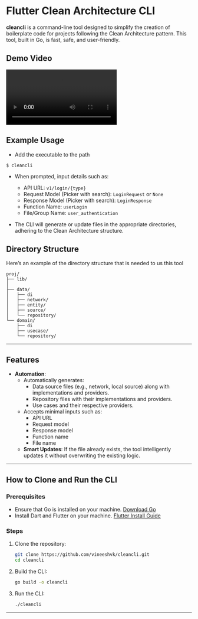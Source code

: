 # Flutter Clean Architecture CLI

**cleancli** is a command-line tool designed to simplify the creation of boilerplate code for projects following the Clean Architecture pattern. This tool, built in Go, is fast, safe, and user-friendly.

## Demo Video

<video src="readme_assets/demo.mp4" controls="controls" style="max-width: 100%;">
   Your browser does not support the video tag.
</video>


## Example Usage
- Add the executable to the path 
 
```
$ cleancli
```
- When prompted, input details such as:
   - API URL: `v1/login/{type}`
   - Request Model (Picker with search): `LoginRequest` or `None`
   - Response Model (Picker with search): `LoginResponse`
   - Function Name: `userLogin`
   - File/Group Name: `user_authentication`

- The CLI will generate or update files in the appropriate directories, adhering to the Clean Architecture structure.

## Directory Structure

Here’s an example of the directory structure that is needed to us this tool

```
proj/
├── lib/
│
├── data/
│   ├── di
│   ├── network/
│   ├── entity/
│   ├── source/
│   └── repository/
└── domain/
    ├── di
    ├── usecase/
    └── repository/
```

---

## Features

- **Automation**: 
  - Automatically generates:
    - Data source files (e.g., network, local source) along with implementations and providers.
    - Repository files with their implementations and providers.
    - Use cases and their respective providers.
  - Accepts minimal inputs such as:
    - API URL
    - Request model
    - Response model
    - Function name
    - File name
  - **Smart Updates**: If the file already exists, the tool intelligently updates it without overwriting the existing logic.

---



## How to Clone and Run the CLI

### Prerequisites
- Ensure that Go is installed on your machine. [Download Go](https://golang.org/dl/)
- Install Dart and Flutter on your machine. [Flutter Install Guide](https://flutter.dev/docs/get-started/install)

### Steps
1. Clone the repository:
   ```bash
   git clone https://github.com/vineeshvk/cleancli.git
   cd cleancli
   ```

2. Build the CLI:
   ```bash
   go build -o cleancli
   ```

3. Run the CLI:
   ```bash
   ./cleancli
   ```

---

